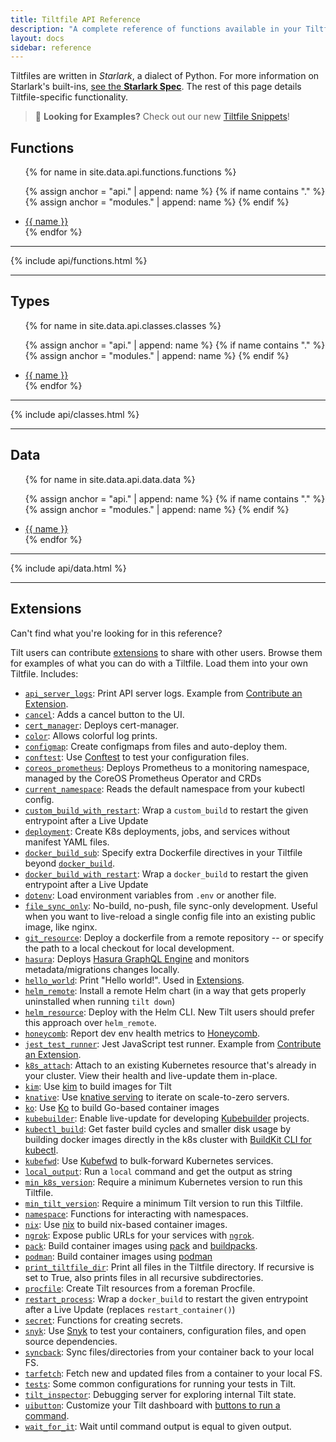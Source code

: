 ```yaml
---
title: Tiltfile API Reference
description: "A complete reference of functions available in your Tiltfile."
layout: docs
sidebar: reference
---
```


Tiltfiles are written in _Starlark_, a dialect of Python. For more information on Starlark's built-ins, [see the **Starlark Spec**](https://github.com/bazelbuild/starlark/blob/master/spec.md). The rest of this page details Tiltfile-specific functionality.

> 👀 **Looking for Examples?**
> Check out our new [Tiltfile Snippets](/snippets.html)!

## Functions

<ul>
{% for name in site.data.api.functions.functions %}

{% assign anchor = "api." | append: name %}
{% if name contains "." %}
  {% assign anchor = "modules." | append: name %}
{% endif %}

<li><a href="#{{anchor}}">{{ name }}</a></li>
{% endfor %}
</ul>

---

{% include api/functions.html %}

---

## Types

<ul>
{% for name in site.data.api.classes.classes %}

{% assign anchor = "api." | append: name %}
{% if name contains "." %}
  {% assign anchor = "modules." | append: name %}
{% endif %}
  
<li><a href="#{{anchor}}">{{ name }}</a></li>
{% endfor %}
</ul>

---

{% include api/classes.html %}

---

## Data

<ul>
{% for name in site.data.api.data.data %}

{% assign anchor = "api." | append: name %}
{% if name contains "." %}
  {% assign anchor = "modules." | append: name %}
{% endif %}

<li><a href="#{{anchor}}">{{ name }}</a></li>
{% endfor %}
</ul>

---

{% include api/data.html %}

---

## Extensions

Can't find what you're looking for in this reference?

Tilt users can contribute [extensions](extensions.html) to share with other users. Browse them for
examples of what you can do with a Tiltfile. Load them into your own Tiltfile. Includes:

- [`api_server_logs`](https://github.com/tilt-dev/tilt-extensions/tree/master/api_server_logs): Print API server logs. Example from [Contribute an Extension](https://docs.tilt.dev/contribute_extension.html).
- [`cancel`](https://github.com/tilt-dev/tilt-extensions/tree/master/cancel): Adds a cancel button to the UI.
- [`cert_manager`](https://github.com/tilt-dev/tilt-extensions/tree/master/cert_manager): Deploys cert-manager.
- [`color`](https://github.com/tilt-dev/tilt-extensions/tree/master/color): Allows colorful log prints.
- [`configmap`](https://github.com/tilt-dev/tilt-extensions/tree/master/configmap): Create configmaps from files and auto-deploy them.
- [`conftest`](https://github.com/tilt-dev/tilt-extensions/tree/master/conftest): Use [Conftest](https://www.conftest.dev/) to test your configuration files.
- [`coreos_prometheus`](https://github.com/tilt-dev/tilt-extensions/tree/master/coreos_prometheus): Deploys Prometheus to a monitoring namespace, managed by the CoreOS Prometheus Operator and CRDs
- [`current_namespace`](https://github.com/tilt-dev/tilt-extensions/tree/master/current_namespace): Reads the default namespace from your kubectl config.
- [`custom_build_with_restart`](https://github.com/tilt-dev/tilt-extensions/tree/master/restart_process): Wrap a `custom_build` to restart the given entrypoint after a Live Update
- [`deployment`](https://github.com/tilt-dev/tilt-extensions/tree/master/deployment): Create K8s deployments, jobs, and services without manifest YAML files.
- [`docker_build_sub`](https://github.com/tilt-dev/tilt-extensions/tree/master/docker_build_sub): Specify extra Dockerfile directives in your Tiltfile beyond [`docker_build`](https://docs.tilt.dev/api.html#api.docker_build).
- [`docker_build_with_restart`](https://github.com/tilt-dev/tilt-extensions/tree/master/restart_process): Wrap a `docker_build` to restart the given entrypoint after a Live Update
- [`dotenv`](https://github.com/tilt-dev/tilt-extensions/tree/master/dotenv): Load environment variables from `.env` or another file.
- [`file_sync_only`](https://github.com/tilt-dev/tilt-extensions/tree/master/file_sync_only): No-build, no-push, file sync-only development. Useful when you want to live-reload a single config file into an existing public image, like nginx.
- [`git_resource`](https://github.com/tilt-dev/tilt-extensions/tree/master/git_resource): Deploy a dockerfile from a remote repository -- or specify the path to a local checkout for local development.
- [`hasura`](https://github.com/tilt-dev/tilt-extensions/tree/master/hasura): Deploys [Hasura GraphQL Engine](https://hasura.io/) and monitors metadata/migrations changes locally.
- [`hello_world`](https://github.com/tilt-dev/tilt-extensions/tree/master/hello_world): Print "Hello world!". Used in [Extensions](https://docs.tilt.dev/extensions.html).
- [`helm_remote`](https://github.com/tilt-dev/tilt-extensions/tree/master/helm_remote): Install a remote Helm chart (in a way that gets properly uninstalled when running `tilt down`)
- [`helm_resource`](https://github.com/tilt-dev/tilt-extensions/tree/master/helm_resource): Deploy with the Helm CLI. New Tilt users should prefer this approach over `helm_remote`.
- [`honeycomb`](https://github.com/tilt-dev/tilt-extensions/tree/master/honeycomb): Report dev env health metrics to [Honeycomb](https://honeycomb.io).
- [`jest_test_runner`](https://github.com/tilt-dev/tilt-extensions/tree/master/jest_test_runner): Jest JavaScript test runner. Example from [Contribute an Extension](https://docs.tilt.dev/contribute_extension.html).
- [`k8s_attach`](https://github.com/tilt-dev/tilt-extensions/tree/master/k8s_attach): Attach to an existing Kubernetes resource that's already in your cluster. View their health and live-update them in-place.
- [`kim`](https://github.com/tilt-dev/tilt-extensions/tree/master/kim): Use [kim](https://github.com/rancher/kim) to build images for Tilt
- [`knative`](https://github.com/tilt-dev/tilt-extensions/tree/master/knative): Use [knative serving](https://knative.dev/docs/serving/) to iterate on scale-to-zero servers.
- [`ko`](https://github.com/tilt-dev/tilt-extensions/tree/master/ko): Use [Ko](https://github.com/google/ko) to build Go-based container images
- [`kubebuilder`](https://github.com/tilt-dev/tilt-extensions/tree/master/kubebuilder): Enable live-update for developing [Kubebuilder](https://github.com/kubernetes-sigs/kubebuilder) projects.
- [`kubectl_build`](https://github.com/tilt-dev/tilt-extensions/tree/master/kubectl_build): Get faster build cycles and smaller disk usage by building docker images directly in the k8s cluster with [BuildKit CLI for kubectl](https://github.com/vmware-tanzu/buildkit-cli-for-kubectl).
- [`kubefwd`](https://github.com/tilt-dev/tilt-extensions/tree/master/kubefwd):  Use [Kubefwd](https://kubefwd.com/) to bulk-forward Kubernetes services.
- [`local_output`](https://github.com/tilt-dev/tilt-extensions/tree/master/local_output): Run a `local` command and get the output as string
- [`min_k8s_version`](https://github.com/tilt-dev/tilt-extensions/tree/master/min_k8s_version): Require a minimum Kubernetes version to run this Tiltfile.
- [`min_tilt_version`](https://github.com/tilt-dev/tilt-extensions/tree/master/min_tilt_version): Require a minimum Tilt version to run this Tiltfile.
- [`namespace`](https://github.com/tilt-dev/tilt-extensions/tree/master/namespace): Functions for interacting with namespaces.
- [`nix`](https://github.com/tilt-dev/tilt-extensions/tree/master/nix): Use [nix](https://nixos.org/guides/install-nix.html) to build nix-based container images.
- [`ngrok`](https://github.com/tilt-dev/tilt-extensions/tree/master/ngrok): Expose public URLs for your services with [`ngrok`](https://ngrok.com/).
- [`pack`](https://github.com/tilt-dev/tilt-extensions/tree/master/pack): Build container images using [pack](https://buildpacks.io/docs/install-pack/) and [buildpacks](https://buildpacks.io/).
- [`podman`](https://github.com/tilt-dev/tilt-extensions/tree/master/podman): Build container images using [podman](https://podman.io)
- [`print_tiltfile_dir`](https://github.com/tilt-dev/tilt-extensions/tree/master/print_tiltfile_dir): Print all files in the Tiltfile directory. If recursive is set to True, also prints files in all recursive subdirectories.
- [`procfile`](https://github.com/tilt-dev/tilt-extensions/tree/master/procfile): Create Tilt resources from a foreman Procfile.
- [`restart_process`](https://github.com/tilt-dev/tilt-extensions/tree/master/restart_process): Wrap a `docker_build` to restart the given entrypoint after a Live Update (replaces `restart_container()`)
- [`secret`](https://github.com/tilt-dev/tilt-extensions/tree/master/secret): Functions for creating secrets.
- [`snyk`](https://github.com/tilt-dev/tilt-extensions/tree/master/snyk): Use [Snyk](https://snyk.io) to test your containers, configuration files, and open source dependencies.
- [`syncback`](https://github.com/tilt-dev/tilt-extensions/tree/master/syncback): Sync files/directories from your container back to your local FS.
- [`tarfetch`](https://github.com/tilt-dev/tilt-extensions/tree/master/tarfetch): Fetch new and updated files from a container to your local FS.
- [`tests`](https://github.com/tilt-dev/tilt-extensions/tree/master/tests): Some common configurations for running your tests in Tilt.
- [`tilt_inspector`](https://github.com/tilt-dev/tilt-extensions/tree/master/tilt_inspector): Debugging server for exploring internal Tilt state.
- [`uibutton`](https://github.com/tilt-dev/tilt-extensions/tree/master/uibutton): Customize your Tilt dashboard with [buttons to run a command](https://blog.tilt.dev/2021/06/21/uibutton.html).
- [`wait_for_it`](https://github.com/tilt-dev/tilt-extensions/tree/master/wait_for_it): Wait until command output is equal to given output.
